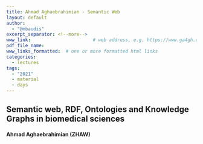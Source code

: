 ```yaml
---
title: Ahmad Aghaebrahimian - Semantic Web
layout: default
author:
  - "@mbaudis"
excerpt_separator: <!--more-->
www_link: 						# web address, e.g. https://www.ga4gh.org; auto-linked
pdf_file_name:
www_links_formatted:  # one or more formatted html links
categories:
  - lectures
tags:
  - "2021"
  - material
  - days
---
```


## Semantic web, RDF, Ontologies and Knowledge Graphs in biomedical sciences
#### Ahmad Aghaebrahimian (ZHAW)
